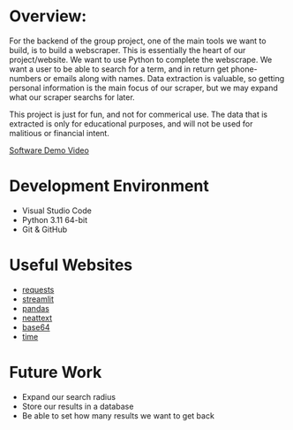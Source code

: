 # Overview: 

For the backend of the group project, one of the main tools we want to build, is to build a webscraper. This is essentially the heart of our project/website. We want to use Python to complete the webscrape. We want a user to be able to search for a term, and in return get phone-numbers or emails along with names. Data extraction is valuable, so getting personal information is the main focus of our scraper, but we may expand what our scraper searchs for later. 

This project is just for fun, and not for commerical use. The data that is extracted is only for educational purposes, and will not be used for malitious or financial intent. 

[Software Demo Video](http://youtube.link.goes.here)

# Development Environment

* Visual Studio Code
* Python 3.11 64-bit
* Git & GitHub

# Useful Websites

* [requests](https://pypi.org/project/requests/)
* [streamlit](https://streamlit.io/)
* [pandas](https://pandas.pydata.org/)
* [neattext](https://pypi.org/project/neattext/)
* [base64](https://docs.python.org/3/library/base64.html)
* [time](https://docs.python.org/3/library/time.html)

# Future Work

* Expand our search radius
* Store our results in a database
* Be able to set how many results we want to get back
